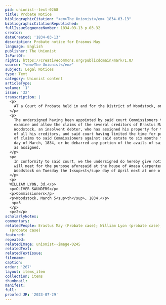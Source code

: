 ```yaml
---
pid: unionist--text-0268
title: Probate Notice
bibliographicCitation: "<em>The Unionist</em> 1834-03-13"
bibliographicCitationRepublished: 
fullIssueSequenceNumber: 1834-03-13 p.03.32
creator: 
dateCreated: '1834-03-13'
description: Probate notice for Erasmus May
language: English
publisher: The Unionist
IsPartOf: 
rights: https://creativecommons.org/publicdomain/mark/1.0/
source: "<em>The Unionist</em>"
subject: Legal Notices
type: Text
category: Unionist content
articleType: 
volume: '1'
issue: '32'
transcription: |
  <p>
    AT a Court of Probate held in and for the District of Woodstock, on the 4<sup>th</sup> day of March, 1834.
  </p>
  <p>
    The undersigned having been appointed by said court Commissioners to receive,
    examine and allow the claims of the several creditors of Erastus May of said
    Woodstock, an insolvent debtor, who has assigned his property for the benefit
    of all his creditors, and said court having limited the time for presentation
    of claims to said Commissioners against said estate to six months from said 5<sup>th</sup>
    day of March, 1834, or be debarred any portion of the avails of said property
    as assigned.
  </p>
  <p>
    In conformity to said court, we the undersigned do hereby give notice that we
    will meet for the purpose aforesaid at the house of Amasa Carpenter, in said
    Woodstock on Tuesday the 1<sup>st</sup> day of April next at one o’clock P.M. and at the same hour and place, on the last Monday in August next.
  </p>
  <p>
  WILLIAM LYON, 3d.</p>
  <p>OLIVER SAUNDERS</p>
  <p>Commissioners</p>
  <p>Woodstock, March 5<sup>th</sup>, 1834.</p>
   <p>3
  </p>
  <p>2</p>
scholarlyNotes: 
commentary: 
relatedPeople: Erastus May (Probate case); William Lyon (probate case); Oliver Saunders
  (probate case)
featured: 
repeated: 
relatedImage: unionist--image-0245
relatedText: 
relatedTextIssue: 
filename: 
caption: 
order: '267'
layout: items_item
collection: items
thumbnail: 
manifest: 
full: 
proofed JR: '2023-07-29'
---
```

